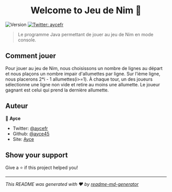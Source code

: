 <h1 align="center">Welcome to Jeu de Nim 👋</h1>
<p>
  <img alt="Version" src="https://img.shields.io/badge/version-5-blue.svg?cacheSeconds=2592000" />
  <a href="https://twitter.com/aycefr">
    <img alt="Twitter: aycefr" src="https://img.shields.io/twitter/follow/aycefr.svg?style=social" target="_blank" />
  </a>
</p>

> Le programme Java permettant de jouer au jeu de Nim en mode console.

## Comment jouer

Pour jouer au jeu de Nim, nous choisissons un nombre de lignes au départ et nous plaçons un nombre impair d'allumettes par ligne. Sur l’ième ligne, nous placerons 2*i - 1 allumettes(i>=1). À chaque tour, un des joueurs sélectionne une ligne non vide et retire au moins une allumette. Le joueur gagnant est celui qui prend la dernière allumette.

## Auteur

👤 **Ayce**

* Twitter: [@aycefr](https://twitter.com/aycefr)
* Github: [@ayce45](https://github.com/ayce45)
* Site: [Ayce](ayce.fr)

## Show your support

Give a ⭐️ if this project helped you!

***
_This README was generated with ❤️ by [readme-md-generator](https://github.com/kefranabg/readme-md-generator)_